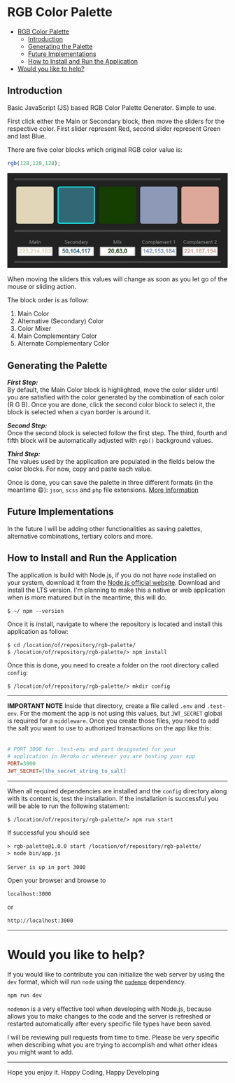 # RGB Color Palette

- [RGB Color Palette](#rgb-color-palette)
  - [Introduction](#introduction)
  - [Generating the Palette](#generating-the-palette)
  - [Future Implementations](#future-implementations)
  - [How to Install and Run the Application](#how-to-install-and-run-the-application)
- [Would you like to help?](#would-you-like-to-help)

## Introduction

Basic JavaScript (JS) based RGB Color Palette Generator. Simple to use.

First click either the Main or Secondary block, then move the sliders for the respective color. First slider represent Red, second slider represent Green and last Blue.

There are five color blocks which original RGB color value is:

```js
rgb(128,128,128);
```

![Color Blocks](./public/assets/img/color-tags.jpg)

When moving the sliders this values will change as soon as you let go of the mouse or sliding action.

The block order is as follow:

1. Main Color
2. Alternative (Secondary) Color
3. Color Mixer
4. Main Complementary Color
5. Alternate Complementary Color

## Generating the Palette

*__First Step:__*<br>By default, the Main Color block is highlighted, move the color slider until you are satisfied with the color generated by the combination of each color (R G B). Once you are done, click the second color block to select it, the block is selected when a cyan border is around it.

*__Second Step:__*<br>Once the second block is selected follow the first step. The third, fourth and fifth block will be automatically adjusted with `rgb()` background values.

*__Third Step:__*<br>The values used by the application are populated in the fields below the color blocks. For now, copy and paste each value.

Once is done, you can save the palette in three different formats (in the meantime :smile:): `json`, `scss` and `php` file extensions. [More Information](Saving.md)

## Future Implementations

In the future I will be adding other functionalities as saving palettes, alternative combinations, tertiary colors and more.

## How to Install and Run the Application

The application is build with Node.js, if you do not have `node` installed on your system, download it from the [Node.js official website](https://nodejs.org/). Download and install the LTS version. I'm planning to make this a native or web application when is more matured but in the meantime, this will do.

```console
$ ~/ npm --version
```

Once it is install, navigate to where the repository is located and install this application as follow:

```console
$ cd /location/of/repository/rgb-palette/
$ /location/of/repository/rgb-palette/> npm install
```

Once this is done, you need to create a folder on the root directory called `config`:

```console
$ /location/of/repository/rgb-palette/> mkdir config
```

___

**IMPORTANT NOTE** Inside that directory, create a file called `.env` and `.test-env`. For the moment the app is not using this values, but `JWT_SECRET` global is required for a `middleware`. Once you create those files, you need to add the salt you want to use to authorized transactions on the app like this:

```ini

# PORT 3000 for .test-env and port designated for your
# application in Heroku or wherever you are hosting your app
PORT=3000 
JWT_SECRET=[the_secret_string_to_salt]

```
___

When all required dependencies are installed and the `config` directory along with its content is, test the installation. If the installation is successful you will be able to run the following statement:

```console
$ /location/of/repository/rgb-palette/> npm run start
```

If successful you should see

```console
> rgb-palette@1.0.0 start /location/of/repository/rgb-palette/
> node bin/app.js

Server is up in port 3000
```

Open your browser and browse to

```console
localhost:3000
```
or

```console
http://localhost:3000
```
___

# Would you like to help?

If you would like to contribute you can initialize the web server by using the `dev` format, which will run `node` using the [`nodemon`](https://www.npmjs.com/package/nodemon) dependency.
```s
npm run dev
```
`nodemon` is a very effective tool when developing with Node.js, because allows you to make changes to the code and the server is refreshed or restarted automatically after every specific file types have been saved.

I will be reviewing pull requests from time to time. Please be very specific when describing what you are trying to accomplish and what other ideas you might want to add.

---

Hope you enjoy it. Happy Coding, Happy Developing